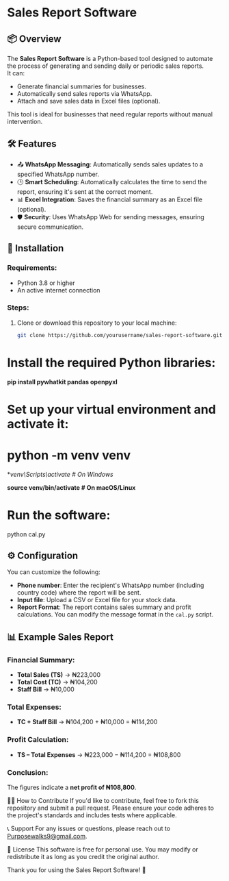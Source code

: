 # Sales Report Software

## 📦 Overview
The **Sales Report Software** is a Python-based tool designed to automate the process of generating and sending daily or periodic sales reports.  
It can:
- Generate financial summaries for businesses.
- Automatically send sales reports via WhatsApp.
- Attach and save sales data in Excel files (optional).

This tool is ideal for businesses that need regular reports without manual intervention.

## 🛠 Features
- 📤 **WhatsApp Messaging**: Automatically sends sales updates to a specified WhatsApp number.
- 🕒 **Smart Scheduling**: Automatically calculates the time to send the report, ensuring it's sent at the correct moment.
- 📊 **Excel Integration**: Saves the financial summary as an Excel file (optional).
- 🛡 **Security**: Uses WhatsApp Web for sending messages, ensuring secure communication.

## 🏁 Installation

### Requirements:
- Python 3.8 or higher
- An active internet connection

### Steps:
1. Clone or download this repository to your local machine:
   ```bash
   git clone https://github.com/yourusername/sales-report-software.git

# Install the required Python libraries:

**pip install pywhatkit pandas openpyxl**

# Set up your virtual environment and activate it:

# python -m venv venv

**venv\Scripts\activate   # On Windows*

**source venv/bin/activate  # On macOS/Linux**



# Run the software:

 python cal.py

## ⚙ Configuration
You can customize the following:

- **Phone number**: Enter the recipient's WhatsApp number (including country code) where the report will be sent.
- **Input file**: Upload a CSV or Excel file for your stock data.
- **Report Format**: The report contains sales summary and profit calculations. You can modify the message format in the `cal.py` script.

## 📊 Example Sales Report
### Financial Summary:
- **Total Sales (TS)** → ₦223,000
- **Total Cost (TC)** → ₦104,200
- **Staff Bill** → ₦10,000

### Total Expenses:
- **TC + Staff Bill** → ₦104,200 + ₦10,000 = ₦114,200

### Profit Calculation:
- **TS – Total Expenses** → ₦223,000 − ₦114,200 = ₦108,800

### Conclusion:
The figures indicate a **net profit of ₦108,800**.

🧑‍💻 How to Contribute
If you'd like to contribute, feel free to fork this repository and submit a pull request.
Please ensure your code adheres to the project's standards and includes tests where applicable.

📞 Support
For any issues or questions, please reach out to Purposewalks9@gmail.com.

📄 License
This software is free for personal use. You may modify or redistribute it as long as you credit the original author.

Thank you for using the Sales Report Software! 🚀 
